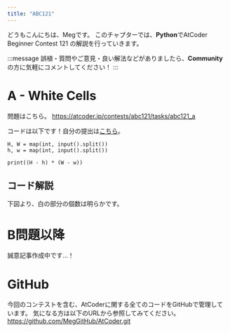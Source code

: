 ```yaml
---
title: "ABC121"
---
```


どうもこんにちは、Megです。
このチャプターでは、**Python**でAtCoder Beginner Contest 121 の解説を行っていきます。

:::message
誤植・質問やご意見・良い解法などがありましたら、**Community**の方に気軽にコメントしてください！
:::

# A - White Cells
問題はこちら。
https://atcoder.jp/contests/abc121/tasks/abc121_a

コードは以下です！自分の提出は[こちら](https://atcoder.jp/contests/abc121/submissions/27202614)。

```python: A.py
H, W = map(int, input().split())
h, w = map(int, input().split())

print((H - h) * (W - w))
```


## コード解説
下図より、白の部分の個数は明らかです。


# B問題以降
誠意記事作成中です…！



# GitHub
今回のコンテストを含む、AtCoderに関する全てのコードをGitHubで管理しています。
気になる方は以下のURLから参照してみてください。
https://github.com/MegGitHub/AtCoder.git